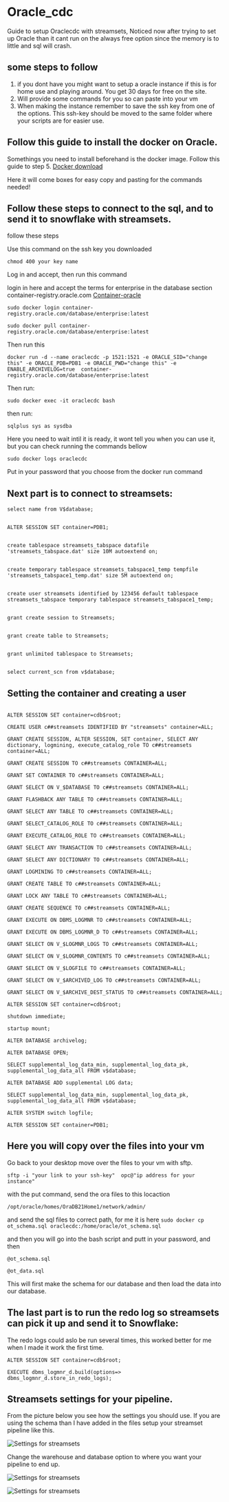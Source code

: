 # Oracle_cdc
Guide to setup Oraclecdc with streamsets,
Noticed now after trying to set up Oracle than it cant run on the always free option since the memory is to little and sql will crash. 

## some steps to follow
1. if you dont have you might want to setup a oracle instance if this is for home use and playing around. You get 30 days for free on the site. 
2. Will provide some commands for you so can paste into your vm
3. When making the instance remember to save the ssh key from one of the options. This ssh-key should be moved to the same folder where your scripts are for easier use.

## Follow this guide to install the docker on Oracle. 

Somethings you need to install beforehand is the docker image. Follow this guide to step 5. 
[Docker download](https://geekscircuit.com/how-to-install-docker-on-oracle-linux-8-7/)

Here it will come boxes for easy copy and pasting for the commands needed!

## Follow these steps to connect to the sql, and to send it to snowflake with streamsets.
follow these steps 

Use this command on the ssh key you downloaded

`chmod 400 your key name`

Log in and accept, then run this command

login in here and accept the terms for enterprise in the database section container-registry.oracle.com
[Container-oracle](https://container-registry.oracle.com)

`sudo docker login container-registry.oracle.com/database/enterprise:latest`

`sudo docker pull container-registry.oracle.com/database/enterprise:latest`

Then run this

`docker run -d --name oraclecdc -p 1521:1521 -e ORACLE_SID="change this" -e ORACLE_PDB=PDB1 -e ORACLE_PWD="change this" -e ENABLE_ARCHIVELOG=true  container-registry.oracle.com/database/enterprise:latest`

Then run: 

`sudo docker exec -it oraclecdc bash`

then run:

`sqlplus sys as sysdba`

Here you need to wait intil it is ready, it wont tell you when you can use it, but you can check running the commands bellow


`sudo docker logs oraclecdc`


Put in your password that you choose from the docker run command

## Next part is to connect to streamsets:

```
select name from V$database;


ALTER SESSION SET container=PDB1;


create tablespace streamsets_tabspace datafile 'streamsets_tabspace.dat' size 10M autoextend on;


create temporary tablespace streamsets_tabspace1_temp tempfile 'streamsets_tabspace1_temp.dat' size 5M autoextend on;


create user streamsets identified by 123456 default tablespace streamsets_tabspace temporary tablespace streamsets_tabspace1_temp;


grant create session to Streamsets;


grant create table to Streamsets;


grant unlimited tablespace to Streamsets;


select current_scn from v$database;
```


## Setting the container and creating a user

```

ALTER SESSION SET container=cdb$root;

CREATE USER c##streamsets IDENTIFIED BY "streamsets" container=ALL;

GRANT CREATE SESSION, ALTER SESSION, SET container, SELECT ANY dictionary, logmining, execute_catalog_role TO c##streamsets container=ALL;

GRANT CREATE SESSION TO c##streamsets CONTAINER=ALL;

GRANT SET CONTAINER TO c##streamsets CONTAINER=ALL;

GRANT SELECT ON V_$DATABASE TO c##streamsets CONTAINER=ALL;

GRANT FLASHBACK ANY TABLE TO c##streamsets CONTAINER=ALL;

GRANT SELECT ANY TABLE TO c##streamsets CONTAINER=ALL;

GRANT SELECT_CATALOG_ROLE TO c##streamsets CONTAINER=ALL;

GRANT EXECUTE_CATALOG_ROLE TO c##streamsets CONTAINER=ALL;

GRANT SELECT ANY TRANSACTION TO c##streamsets CONTAINER=ALL;

GRANT SELECT ANY DICTIONARY TO c##streamsets CONTAINER=ALL;

GRANT LOGMINING TO c##streamsets CONTAINER=ALL;

GRANT CREATE TABLE TO c##streamsets CONTAINER=ALL;

GRANT LOCK ANY TABLE TO c##streamsets CONTAINER=ALL;

GRANT CREATE SEQUENCE TO c##streamsets CONTAINER=ALL;

GRANT EXECUTE ON DBMS_LOGMNR TO c##streamsets CONTAINER=ALL;

GRANT EXECUTE ON DBMS_LOGMNR_D TO c##streamsets CONTAINER=ALL;

GRANT SELECT ON V_$LOGMNR_LOGS TO c##streamsets CONTAINER=ALL;

GRANT SELECT ON V_$LOGMNR_CONTENTS TO c##streamsets CONTAINER=ALL;

GRANT SELECT ON V_$LOGFILE TO c##streamsets CONTAINER=ALL;

GRANT SELECT ON V_$ARCHIVED_LOG TO c##streamsets CONTAINER=ALL;

GRANT SELECT ON V_$ARCHIVE_DEST_STATUS TO c##streamsets CONTAINER=ALL;

ALTER SESSION SET container=cdb$root;

shutdown immediate;

startup mount;

ALTER DATABASE archivelog;

ALTER DATABASE OPEN;

SELECT supplemental_log_data_min, supplemental_log_data_pk, supplemental_log_data_all FROM v$database;

ALTER DATABASE ADD supplemental LOG data;

SELECT supplemental_log_data_min, supplemental_log_data_pk, supplemental_log_data_all FROM v$database;

ALTER SYSTEM switch logfile;

ALTER SESSION SET container=PDB1;
```


## Here you will copy over the files into your vm 


Go back to your desktop move over the files to your vm with sftp.

`sftp -i "your link to your ssh-key"  opc@"ip address for your instance"`

with the put command, send the ora files to this locaction 

`/opt/oracle/homes/OraDB21Home1/network/admin/`

and send the sql files to correct path, for me it is here 
`sudo docker cp ot_schema.sql oraclecdc:/home/oracle/ot_schema.sql`

and then you will go into the bash script and putt in your password, and then 

`@ot_schema.sql` 

`@ot_data.sql`


This will first make the schema for our database and then load the data into our database. 

## The last part is to run the redo log so streamsets can pick it up and send it to Snowflake: 

The redo logs could aslo be run several times, this worked better for me when I made it work the first time. 

`ALTER SESSION SET container=cdb$root;` 

`EXECUTE dbms_logmnr_d.build(options=> dbms_logmnr_d.store_in_redo_logs);`


## Streamsets settings for your pipeline. 

From the picture below you see how the settings you should use. If you are using the schema than I have added in the files setup your streamset pipeline like this.


![Settings for streamsets](https://github.com/fredlau95/Oracle_cdc/blob/main/Pictures_Streamsets/Picture1.png)

Change the warehouse and database option to where you want your pipeline to end up. 

![Settings for streamsets](https://github.com/fredlau95/Oracle_cdc/blob/main/Pictures_Streamsets/Picture2.png)

![Settings for streamsets](https://github.com/fredlau95/Oracle_cdc/blob/main/Pictures_Streamsets/Picture3.png)

